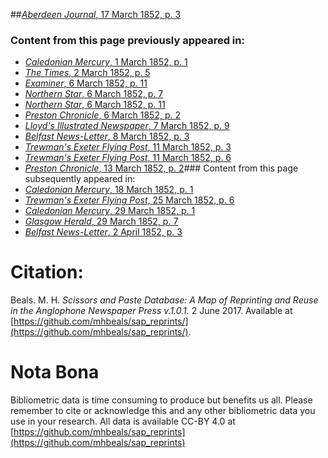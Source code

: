 ##[*Aberdeen Journal*, 17 March 1852, p. 3](https://mhbeals.github.io/sap_html/Aberdeen-Journal/Aberdeen-Journal-17-March-1852-p-3)

### Content from this page previously appeared in:
+ [*Caledonian Mercury*, 1 March 1852, p. 1](https://mhbeals.github.io/sap_html/Caledonian-Mercury/Caledonian-Mercury-1-March-1852-p-1)
+ [*The Times*, 2 March 1852, p. 5](https://mhbeals.github.io/sap_html/The-Times/The-Times-2-March-1852-p-5)
+ [*Examiner*, 6 March 1852, p. 11](https://mhbeals.github.io/sap_html/Examiner/Examiner-6-March-1852-p-11)
+ [*Northern Star*, 6 March 1852, p. 7](https://mhbeals.github.io/sap_html/Northern-Star/Northern-Star-6-March-1852-p-7)
+ [*Northern Star*, 6 March 1852, p. 11](https://mhbeals.github.io/sap_html/Northern-Star/Northern-Star-6-March-1852-p-11)
+ [*Preston Chronicle*, 6 March 1852, p. 2](https://mhbeals.github.io/sap_html/Preston-Chronicle/Preston-Chronicle-6-March-1852-p-2)
+ [*Lloyd's Illustrated Newspaper*, 7 March 1852, p. 9](https://mhbeals.github.io/sap_html/Lloyd's-Illustrated-Newspaper/Lloyd's-Illustrated-Newspaper-7-March-1852-p-9)
+ [*Belfast News-Letter*, 8 March 1852, p. 3](https://mhbeals.github.io/sap_html/Belfast-News-Letter/Belfast-News-Letter-8-March-1852-p-3)
+ [*Trewman's Exeter Flying Post*, 11 March 1852, p. 3](https://mhbeals.github.io/sap_html/Trewman's-Exeter-Flying-Post/Trewman's-Exeter-Flying-Post-11-March-1852-p-3)
+ [*Trewman's Exeter Flying Post*, 11 March 1852, p. 6](https://mhbeals.github.io/sap_html/Trewman's-Exeter-Flying-Post/Trewman's-Exeter-Flying-Post-11-March-1852-p-6)
+ [*Preston Chronicle*, 13 March 1852, p. 2](https://mhbeals.github.io/sap_html/Preston-Chronicle/Preston-Chronicle-13-March-1852-p-2)### Content from this page subsequently appeared in:
+ [*Caledonian Mercury*, 18 March 1852, p. 1](https://mhbeals.github.io/sap_html/Caledonian-Mercury/Caledonian-Mercury-18-March-1852-p-1)
+ [*Trewman's Exeter Flying Post*, 25 March 1852, p. 6](https://mhbeals.github.io/sap_html/Trewman's-Exeter-Flying-Post/Trewman's-Exeter-Flying-Post-25-March-1852-p-6)
+ [*Caledonian Mercury*, 29 March 1852, p. 1](https://mhbeals.github.io/sap_html/Caledonian-Mercury/Caledonian-Mercury-29-March-1852-p-1)
+ [*Glasgow Herald*, 29 March 1852, p. 7](https://mhbeals.github.io/sap_html/Glasgow-Herald/Glasgow-Herald-29-March-1852-p-7)
+ [*Belfast News-Letter*, 2 April 1852, p. 3](https://mhbeals.github.io/sap_html/Belfast-News-Letter/Belfast-News-Letter-2-April-1852-p-3)
                    
# Citation: 

Beals. M. H. *Scissors and Paste Database: A Map of Reprinting and Reuse in the Anglophone Newspaper Press v.1.0.1.* 2 June 2017. Available at [https://github.com/mhbeals/sap_reprints/](https://github.com/mhbeals/sap_reprints/). 
                    
# Nota Bona

Bibliometric data is time consuming to produce but benefits us all. Please remember to cite or acknowledge this and any other bibliometric data you use in your research. All data is available CC-BY 4.0 at [https://github.com/mhbeals/sap_reprints](https://github.com/mhbeals/sap_reprints)